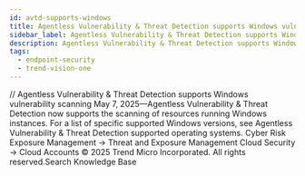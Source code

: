 ```yaml
---
id: avtd-supports-windows
title: Agentless Vulnerability & Threat Detection supports Windows vulnerability scanning
sidebar_label: Agentless Vulnerability & Threat Detection supports Windows vulnerability scanning
description: Agentless Vulnerability & Threat Detection supports Windows vulnerability scanning
tags:
  - endpoint-security
  - trend-vision-one
---
```


/*<![CDATA[*/ $('#title').html($('meta[name=map-description]').attr('content')); /*]]>*/ Agentless Vulnerability & Threat Detection supports Windows vulnerability scanning May 7, 2025—Agentless Vulnerability & Threat Detection now supports the scanning of resources running Windows instances. For a list of specific supported Windows versions, see Agentless Vulnerability & Threat Detection supported operating systems. Cyber Risk Exposure Management → Threat and Exposure Management Cloud Security → Cloud Accounts © 2025 Trend Micro Incorporated. All rights reserved.Search Knowledge Base